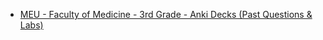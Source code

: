 - [MEU - Faculty of Medicine - 3rd Grade - Anki Decks (Past Questions & Labs)](https://drive.google.com/drive/folders/1NkZBE5DgrjkfSPE9R6oR8rPbMm-Kqw14?usp=sharing)